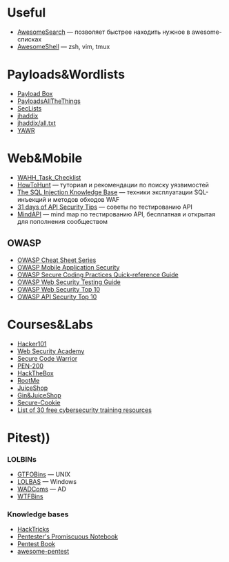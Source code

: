 # Useful

- [AwesomeSearch](https://awesomelists.top) — позволяет быстрее находить нужное в awesome-списках
- [AwesomeShell](https://github.com/D00Movenok/AwesomeShell) — zsh, vim, tmux

# Payloads&Wordlists

- [Payload Box](https://github.com/payloadbox)
- [PayloadsAllTheThings](https://github.com/swisskyrepo/PayloadsAllTheThings)
- [SecLists](https://github.com/danielmiessler/SecLists)
- [jhaddix](https://gist.github.com/jhaddix)
- [jhaddix/all.txt](https://gist.github.com/jhaddix/86a06c5dc309d08580a018c66354a056)
- [YAWR](https://github.com/empty-jack/YAWR)

# Web&Mobile

- [WAHH_Task_Checklist](https://gist.github.com/jhaddix/6b777fb004768b388fefadf9175982ab)
- [HowToHunt](https://kathan19.gitbook.io/howtohunt/) — туториал и рекомендации по поиску уязвимостей
- [The SQL Injection Knowledge Base](https://websec.ca/kb/sql_injection) — техники эксплуатации SQL-инъекций и методов обходов WAF
- [31 days of API Security Tips](https://github.com/inonshk/31-days-of-API-Security-Tips) — советы по тестированию API
- [MindAPI](https://github.com/dsopas/MindAPI) — mind map по тестированию API, бесплатная и открытая для пополнения сообществом

## OWASP

- [OWASP Cheat Sheet Series](https://cheatsheetseries.owasp.org)
- [OWASP Mobile Application Security](https://mas.owasp.org/)
- [OWASP Secure Coding Practices Quick-reference Guide](https://github.com/OWASP/secure-coding-practices-quick-reference-guide)
- [OWASP Web Security Testing Guide](https://owasp.org/www-project-web-security-testing-guide/)
- [OWASP Web Security Top 10](https://owasp.org/www-project-top-ten/)
- [OWASP API Security Top 10](https://owasp.org/www-project-api-security/)

# Courses&Labs

- [Hacker101](https://www.hackerone.com/for-hackers/hacker-101)
- [Web Security Academy](https://portswigger.net/web-security)
- [Secure Code Warrior](https://portal.securecodewarrior.com/)
- [PEN-200](https://www.offensive-security.com/pwk-oscp/#about-pwk)
- [HackTheBox](https://www.hackthebox.eu/)
- [RootMe](https://www.root-me.org/)
- [JuiceShop](https://github.com/juice-shop/juice-shop)
- [Gin&JuiceShop](https://ginandjuice.shop/)
- [Secure-Cookie](https://secure-cookie.io/)
- [List of 30 free cybersecurity training resources](https://www.appknox.com/blog/top-free-cybersecurity-training-resources)

# Pitest))

### LOLBINs

- [GTFOBins](https://gtfobins.github.io/) — UNIX
- [LOLBAS](https://lolbas-project.github.io/#) — Windows
- [WADComs](https://wadcoms.github.io/) — AD
- [WTFBins](https://wtfbins.wtf/)

### Knowledge bases

- [HackTricks](https://book.hacktricks.xyz/)
- [Pentester's Promiscuous Notebook](https://ppn.snovvcrash.rocks/)
- [Pentest Book](https://pentestbook.six2dez.com/)
- [awesome-pentest](https://github.com/enaqx/awesome-pentest)



